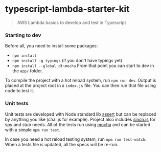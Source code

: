 # typescript-lambda-starter-kit
> AWS Lambda basics to develop and test in Typescript

### Starting to dev
Before all, you need to install some packages:
- `npm install`
- `npm install -g typings` (if you don't have typings yet)
- `npm install --global dt~mocha`
From that point you can start to dev in the `app/` folder.

To compile the project with a hot reload system, run `npm run dev`.
Output is placed at the project root in a `index.js` file. You can then run that file using node to test it.


### Unit tests
Unit tests are developed with Node standard lib [assert](https://nodejs.org/api/assert.html) but can be replaced by anything you like (chai.js for example).
Project also includes [sinon.js](http://sinonjs.org/) for spy and stub needs.
All of the tests run using [mocha](https://mochajs.org/) and can be started with a simple `npm run test`.

In case you need a hot reload testing system, run `npm run test-watch`. When a tests file is updated, all the specs will be re-run.
